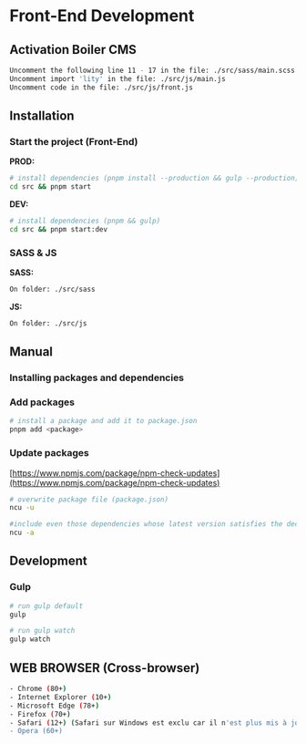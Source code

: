 
# Front-End Development

## Activation Boiler CMS
```sh
Uncomment the following line 11 - 17 in the file: ./src/sass/main.scss
Uncomment import 'lity' in the file: ./src/js/main.js
Uncomment code in the file: ./src/js/front.js
```

## Installation
### Start the project (Front-End)
**PROD:**
```sh
# install dependencies (pnpm install --production && gulp --production)
cd src && pnpm start
```

**DEV:**
```sh
# install dependencies (pnpm && gulp)
cd src && pnpm start:dev
```

### SASS & JS
**SASS:**
```sh
On folder: ./src/sass
```

**JS:**
```sh
On folder: ./src/js
```

## Manual
### Installing packages and dependencies
### Add packages

```sh
# install a package and add it to package.json
pnpm add <package>
```

### Update packages
[https://www.npmjs.com/package/npm-check-updates](https://www.npmjs.com/package/npm-check-updates)
```sh
# overwrite package file (package.json)
ncu -u

#include even those dependencies whose latest version satisfies the declared semver dependency (package.json)
ncu -a
```

## Development
### Gulp

```sh
# run gulp default
gulp

# run gulp watch
gulp watch
```

## WEB BROWSER (Cross-browser)
```sh
- Chrome (80+)
- Internet Explorer (10+)
- Microsoft Edge (78+)
- Firefox (70+)
- Safari (12+) (Safari sur Windows est exclu car il n'est plus mis à jour depuis 2016)
- Opera (60+)
```
